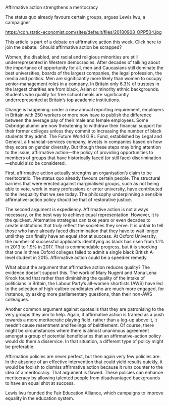Affirmative action strengthens a meritocracy 

The status quo already favours certain groups, argues Lewis Iwu, a campaigner

https://cdn.static-economist.com/sites/default/files/20180908_OPP504.jpg

  This article is part of a debate on affirmative action this week. Click here to join the debate:  Should affirmative action be scrapped?   

Women, the disabled, and racial and religious minorities are still underrepresented in Western democracies. After decades of talking about the importance of opportunity for all, men and Caucasians still dominate the best universities, boards of the largest companies, the legal profession, the media and politics. Men are significantly more likely than women to occupy senior-management roles in a company. In Britain only 6.3% of trustees in the largest charities are from black, Asian or minority ethnic backgrounds. Students who qualify for free school meals are significantly underrepresented at Britain’s top academic institutions.

Change is happening: under a new annual reporting requirement, employers in Britain with 250 workers or more now have to publish the difference between the average pay of their male and female employees. Some Oxbridge alumni are now threatening to withdraw their financial support for their former colleges unless they commit to increasing the number of black students they admit. The Future World GIRL Fund, established by Legal and General, a financial-services company, invests in companies based on how they score on gender diversity. But though these steps may bring attention to the issue, affirmative action—the policy of providing opportunities to members of groups that have historically faced (or still face) discrimination—should also be considered.

First, affirmative action actually strengths an organisation’s claim to be meritocratic. The status quo already favours certain people. The structural barriers that were erected against marginalised groups, such as not being able to vote, work in many professions or enter university, have contributed to the inequality that we see today. The philosophy underpinning a sensible affirmative-action policy should be that of restorative justice. 

The second argument is expediency. Affirmative action is not always necessary, or the best way to achieve equal representation. However, it is the quickest. Alternative strategies can take years or even decades to create institutions that truly reflect the societies they serve. It is unfair to tell those who have already faced discrimination that they have to wait longer until they can finally have an equal shot at success. At Oxford University, the number of successful applicants identifying as black has risen from 1.1% in 2013 to 1.9% in 2017. That is commendable progress, but it is shocking that one in three Oxford colleges failed to admit a single black British A-level student in 2015. Affirmative action could be a speedier remedy.

What about the argument that affirmative action reduces quality? The evidence doesn’t support this. The work of Mary Nugent and Mona Lena Krook found that rather than diminishing the quality of the intake of politicians in Britain, the Labour Party’s all-women shortlists (AWS) have led to the selection of high-calibre candidates who are much more engaged, for instance, by asking more parliamentary questions, than their non-AWS colleagues.

Another common argument against quotas is that they are patronising to the very groups they aim to help. Again, if affirmative action is framed as a push towards a more meritocratic playing field, rather than a leg-up above it, it needn’t cause resentment and feelings of belittlement. Of course, there might be circumstances where there is almost unanimous agreement amongst a group of potential beneficiaries that an affirmative-action policy would do them a disservice. In that situation, a different type of policy might be preferable.

Affirmation policies are never perfect, but then again very few policies are. In the absence of an effective intervention that could yield results quickly, it would be foolish to dismiss affirmative action because it runs counter to the idea of a meritocracy. That argument is flawed. These policies can enhance meritocracy by allowing talented people from disadvantaged backgrounds to have an equal shot at success.

 Lewis Iwu founded the Fair Education Alliance, which campaigns to improve equality in the education system. 